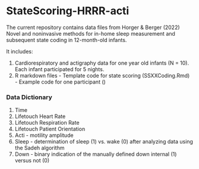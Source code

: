 # StateScoring-HRRR-acti

The current repository contains data files from Horger & Berger (2022) Novel and noninvasive methods for in-home sleep measurement and subsequent state coding in 12-month-old infants. 

It includes: 
  1. Cardiorespiratory and actigraphy data for one year old infants (N = 10). Each infant participated for 5 nights. 
  2. R markdown files
          - Template code for state scoring (SSXXCoding.Rmd)
          - Example code for one participant ()
          
          
### Data Dictionary 
1. Time
2. Lifetouch Heart Rate
3. Lifetouch Respiration Rate
4. Lifetouch Patient Orientation
5. Acti - motility amplitude
6. Sleep - determination of sleep (1) vs. wake (0) after analyzing data using the Sadeh algorithm 
7. Down - binary indication of the manually defined down internal (1) versus not (0)
